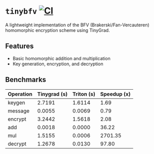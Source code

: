 # `tinybfv` [![CI](https://github.com/0xWOLAND/tinybfv/actions/workflows/ci.yml/badge.svg)](https://github.com/0xWOLAND/tinybfv/actions/workflows/ci.yml)

A lightweight implementation of the BFV (Brakerski/Fan-Vercauteren) homomorphic encryption scheme using TinyGrad.

## Features

- Basic homomorphic addition and multiplication
- Key generation, encryption, and decryption

## Benchmarks

| Operation | Tinygrad (s) | Triton (s) | Speedup (x) |
|-----------|--------------|------------|-------------|
| keygen    | 2.7191       | 1.6114     | 1.69        |
| message   | 0.0055       | 0.0069     | 0.79        |
| encrypt   | 3.2442       | 1.5618     | 2.08        |
| add       | 0.0018       | 0.0000     | 36.22       |
| mul       | 1.5155       | 0.0006     | 2701.35     |
| decrypt   | 1.2678       | 0.0130     | 97.80       |